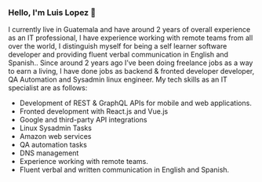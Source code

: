 ### Hello, I'm Luis Lopez 👋

I currently live in Guatemala and have around 2 years of overall experience as an IT professional, I have experience working with remote teams from all over the world, I distinguish myself for being a self learner software developer and providing fluent verbal communication in English and Spanish.. Since around 2 years ago I’ve been doing freelance jobs as a way to earn a living, I have done jobs as backend & fronted developer developer, QA Automation and Sysadmin linux engineer. My tech skills as an IT specialist are as follows:

* Development of REST & GraphQL APIs for mobile and web applications.
* Fronted development with React.js and Vue.js
* Google and third-party API integrations
* Linux Sysadmin Tasks
* Amazon web services
* QA automation tasks
* DNS management
* Experience working with remote teams.
* Fluent verbal and written communication in English and Spanish.


<!--
**Luis-Rene-Lopez/Luis-Rene-Lopez** is a ✨ _special_ ✨ repository because its `README.md` (this file) appears on your GitHub profile.

Here are some ideas to get you started:

- 🔭 I’m currently working on ...
- 🌱 I’m currently learning ...
- 👯 I’m looking to collaborate on ...
- 🤔 I’m looking for help with ...
- 💬 Ask me about ...
- 📫 How to reach me: ...
- 😄 Pronouns: ...
- ⚡ Fun fact: ...
-->
